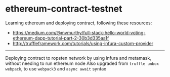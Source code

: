 # ethereum-contract-testnet

Learning ethereum and deploying contract, following these resources:

* https://medium.com/@mvmurthy/full-stack-hello-world-voting-ethereum-dapp-tutorial-part-2-30b3d335aa1f
* http://truffleframework.com/tutorials/using-infura-custom-provider

---

Deploying contract to ropsten network by using infura and metamask, without needing to run ethereum node
Also upgraded from `truffle unbox webpack`, to use `webpack3` and `async await` syntax
